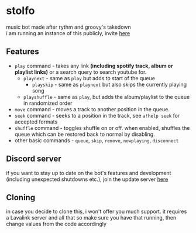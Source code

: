 # stolfo
music bot made after rythm and groovy's takedown<br/>i am running an instance of this publicly, invite [here](https://discord.com/api/oauth2/authorize?client_id=889928187746873344&permissions=412689493312&scope=bot)

## Features
- `play` command - takes any link **(including spotify track, album or playlist links)** or a search query to search youtube for.
    - `playnext` - same as `play` but adds to start of the queue
        - `playskip` - same as `playnext` but also skips the currently playing song
    - `playshuffle` - same as `play`, but adds the album/playlist to the queue in randomized order
- `move` command - moves a track to another position in the queue.
- `seek` command - seeks to a position in the track, see `a!help seek` for accepted formats
- `shuffle` command - toggles shuffle on or off. when enabled, shuffles the queue which can be restored back to normal by disabling.
- other basic commands - `queue`, `skip`, `remove`, `nowplaying`, `disconnect`

## Discord server
if you want to stay up to date on the bot's features and development (including unexpected shutdowns etc.), join the update server [here](https://discord.gg/scruTsFmZG)

## Cloning
in case you decide to clone this, i won't offer you much support. it requires a Lavalink server and all that so make sure you have that running, then change values from the code accordingly
